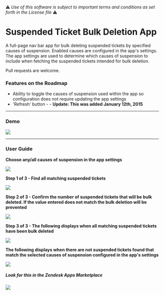 :warning: *Use of this software is subject to important terms and conditions as set forth in the License file* :warning:

# Suspended Ticket Bulk Deletion App
A full-page nav bar app for bulk deleting suspended tickets by specified causes of suspension. Enabled causes are configured in the app's settings. The app settings are used to determine which causes of suspension to include when fetching the suspended tickets intended for bulk deletion.

Pull requests are welcome.

### Features on the Roadmap
* Ability to toggle the causes of suspension used within the app so configuration does not require updating the app settings
* 'Refresh' button - - **Update: This was added January 12th, 2015**

---

### Demo

![](http://g.recordit.co/dTym0etPUi.gif)

---

### User Guide
**Choose any/all causes of suspension in the app settings**

![](http://i.imgur.com/zEmb03G.png)

**Step 1 of 3 - Find all matching suspended tickets**

![](http://i.imgur.com/MXxeA2j.png)

**Step 2 of 3 - Confirm the number of suspended tickets that will be bulk deleted. If the value entered does not match the bulk deletion will be prevented**

![](http://i.imgur.com/cgV6yHK.png)

**Step 3 of 3 - The following displays when all matching suspended tickets have been bulk deleted**

![](http://i.imgur.com/zEUEc0P.png)

**The following displays when there are not suspended tickets found that match the selected causes of suspension configured in the app's settings**

![](http://i.imgur.com/sfW9Qgu.png)

##### Look for this in the Zendesk Apps Marketplace

![](http://i.imgur.com/35Lrl9B.png)
